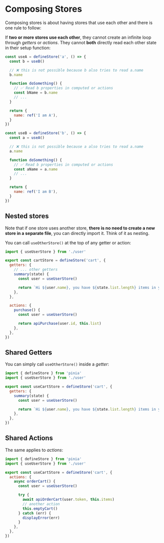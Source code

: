 # Composing Stores

Composing stores is about having stores that use each other and there is one rule to follow:

If **two or more stores use each other**, they cannot create an infinite loop through _getters_ or _actions_. They cannot **both** directly read each other state in their setup function:

```js
const useA = defineStore('a', () => {
  const b = useB()

  // ❌ this is not possible because b also tries to read a.name
  b.name

  function doSomething() {
    // ✅ Read b properties in computed or actions
    const bName = b.name
    // ...
  }

  return {
    name: ref('I am A'),
  }
})

const useB = defineStore('b', () => {
  const a = useA()

  // ❌ this is not possible because a also tries to read a.name
  a.name

  function doSomething() {
    // ✅ Read b properties in computed or actions
    const aName = a.name
    // ...
  }

  return {
    name: ref('I am B'),
  }
})
```

## Nested stores

Note that if one store uses another store, **there is no need to create a new store in a separate file**, you can directly import it. Think of it as nesting.

You can call `useOtherStore()` at the top of any getter or action:

```js
import { useUserStore } from './user'

export const cartStore = defineStore('cart', {
  getters: {
    // ... other getters
    summary(state) {
      const user = useUserStore()

      return `Hi ${user.name}, you have ${state.list.length} items in your cart. It costs ${state.price}.`
    },
  },

  actions: {
    purchase() {
      const user = useUserStore()

      return apiPurchase(user.id, this.list)
    },
  },
})
```

## Shared Getters

You can simply call `useOtherStore()` inside a _getter_:

```js
import { defineStore } from 'pinia'
import { useUserStore } from './user'

export const useCartStore = defineStore('cart', {
  getters: {
    summary(state) {
      const user = useUserStore()

      return `Hi ${user.name}, you have ${state.list.length} items in your cart. It costs ${state.price}.`
    },
  },
})
```

## Shared Actions

The same applies to _actions_:

```js
import { defineStore } from 'pinia'
import { useUserStore } from './user'

export const useCartStore = defineStore('cart', {
  actions: {
    async orderCart() {
      const user = useUserStore()

      try {
        await apiOrderCart(user.token, this.items)
        // another action
        this.emptyCart()
      } catch (err) {
        displayError(err)
      }
    },
  },
})
```
